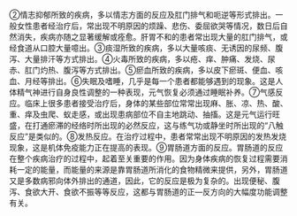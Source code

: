 ②情志抑郁所致的疾病，多以情志方面的反应及肛门排气和呃逆等形式排出。一般女性患者经治疗后，常出现不明原因的烦躁、悲伤、委屈欲哭等情况，数日后自然消失，疾病亦随之显著缓解或痊愈。肝胃不和的患者常出现大量的肛门排气，或经食道从口腔大量噫出。③痰湿所致的疾病，多以大量咳痰、无诱因的尿频、腹泻、大量排汗等方式排出。④火毒所致的疾病，多以疮、痒、肿痛、发烧、尿赤、肛门灼热、腹泻等方式排出。⑤瘀血所致的疾病，多以皮下瘀斑、便血、咳血、月经等排出。⑥失眠及嗜睡，几乎是每一个患者都能够遇到的现象。这是人体精气神进行自身良性调整的一种表现，元气恢复必须通过睡眠补养。⑦气感反应。临床上很多患者接受治疗后，身体的某些部位常常出现麻、胀、凉、热、酸、重、痒及虫爬、蚁走感，或出现患病部位不自主地跳动、抽搐。这是元气运行旺盛，在打通瘀滞的经络时所出现的必然反应，这与练气功或静坐时所出现的“八触反应”是类似的。⑧发热反应。在治疗过程中，患者常常出现不明原因的发热发烧现象，这是机体免疫能力正在提高的表现。⑨胃肠道方面的反应。胃肠道的反应在整个疾病治疗的过程中，起着至关重要的作用。因为身体疾病的恢复过程需要消耗一定的能量，而能量的来源是靠胃肠道所消化的食物精微来提供，另外，胃肠道又是多数病邪向体外排出的通道，因此，它的反应是极为复杂的。出现便秘、腹泻、食欲大开、食欲不振等等反应，这都与胃肠道的正—反方向的大幅度功能调整有关。
